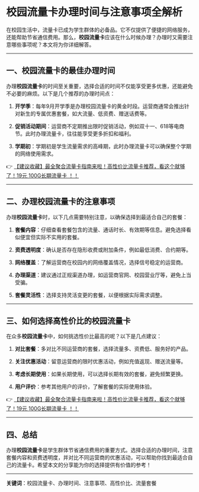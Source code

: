 # 校园流量卡办理时间与注意事项全解析

在校园生活中，流量卡已成为学生群体的必备品。它不仅提供了便捷的网络服务，还能帮助节省通信费用。那么，**校园流量卡**应该在什么时候办理？办理时又需要注意哪些事项呢？本文将为你详细解答。

---

## 一、校园流量卡的最佳办理时间

办理**校园流量卡**的时间至关重要，选择合适的时间不仅能享受更多优惠，还能避免不必要的麻烦。以下是几个推荐的办理时间点：

1. **开学季**：每年9月开学季是办理校园流量卡的黄金时段。运营商通常会推出针对新生的专属优惠套餐，如大流量、低资费、赠送话费等。
   
2. **促销活动期间**：运营商不定期推出限时促销活动，例如双十一、618等电商节。此时办理流量卡，往往能享受更多折扣和福利。

3. **学期初**：学期初是学生流量需求的高峰期，此时办理流量卡可以确保整个学期的网络使用需求。

👉 [【建议收藏】最全聚合流量卡指南来啦！高性价比流量卡推荐，看这个就够了！19元 100G长期流量卡 ！！](https://bit.ly/Liuliangka)

---

## 二、办理校园流量卡的注意事项

办理**校园流量卡**时，以下几点需要特别注意，以确保选择到最适合自己的套餐：

1. **套餐内容**：仔细查看套餐包含的流量、通话时长、有效期等信息。避免选择看似便宜但实际不实用的套餐。

2. **资费透明度**：确认是否存在隐形收费或附加条件，例如最低消费、合约期等。

3. **网络覆盖**：了解运营商在校园内的网络覆盖情况，选择信号稳定的运营商。

4. **办理渠道**：建议通过正规渠道办理，如运营商官网、校园营业厅等，避免上当受骗。

5. **套餐灵活性**：选择支持灵活变更的套餐，以便根据实际需求调整。

---

## 三、如何选择高性价比的校园流量卡

在众多**校园流量卡**中，如何挑选性价比最高的呢？以下是几点建议：

1. **对比套餐**：多对比不同运营商的套餐，选择流量多、资费低、服务好的产品。

2. **关注优惠活动**：留意运营商的限时优惠活动，例如充值返现、赠送流量等。

3. **考虑长期使用**：如果长期使用，可以选择长期有效的套餐，避免频繁更换。

4. **用户评价**：参考其他用户的评价，了解套餐的实际使用体验。

👉 [【建议收藏】最全聚合流量卡指南来啦！高性价比流量卡推荐，看这个就够了！19元 100G长期流量卡 ！！](https://bit.ly/Liuliangka)

---

## 四、总结

办理**校园流量卡**是学生群体节省通信费用的重要方式。选择合适的办理时间，注意套餐内容和资费透明度，并对比不同运营商的优惠活动，可以帮助你找到最适合自己的流量卡。希望本文的分享能为你的选择提供有价值的参考！

---

**关键词**：校园流量卡、办理时间、注意事项、高性价比、流量套餐